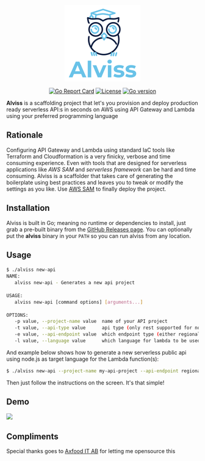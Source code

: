 <p align="center"><a href="https://github.com/rogerwelin/alviss"><img src="logo.png" alt="alviss"></a></p>
<p align="center">
  <a href="https://goreportcard.com/badge/github.com/rogerwelin/alviss"><img src="https://goreportcard.com/badge/github.com/rogerwelin/alviss" alt="Go Report Card"></a>
  <a href="https://github.com/rogerwelin/alviss/blob/master/LICENSE"><img src="https://img.shields.io/github/license/rogerwelin/alviss" alt="License"></a>
  <a href="https://github.com/rogerwelin/alviss/blob/master/go.mod"><img src="https://img.shields.io/github/go-mod/go-version/rogerwelin/alviss" alt="Go version"></a>
</p>


**Alviss** is a scaffolding project that let's you provision and deploy production ready serverless API:s in seconds on AWS using API Gateway and Lambda using your preferred programming language


Rationale
--------
Configuring API Gateway and Lambda using standard IaC tools like Terraform and Cloudformation is a very finicky, verbose and time consuming experience. Even with tools that are designed for serverless applications like *AWS SAM* and *serverless framework* can be hard and time consuming. Alviss is a scaffolder that takes care of generating the boilerplate using best practices and leaves you to tweak or modify the settings as you like. Use [AWS SAM](https://docs.aws.amazon.com/serverless-application-model/latest/developerguide/what-is-sam.html) to finally deploy the project.


Installation
--------
Alviss is built in Go; meaning no runtime or dependencies to install, just grab a pre-built binary from the [GitHub Releases page](https://github.com/rogerwelin/alviss/releases). You can optionally put the **alviss** binary in your `PATH` so you can run alviss from any location.


Usage
--------

```bash
$ ./alviss new-api
NAME:
   alviss new-api - Generates a new api project

USAGE:
   alviss new-api [command options] [arguments...]

OPTIONS:
   -p value, --project-name value  name of your API project
   -t value, --api-type value      api type (only rest supported for now) (default: rest)
   -e value, --api-endpoint value  which endpoint type (either regional, edge or private) (default: regional)
   -l value, --language value      which language for lambda to be used (go, node, python, ruby) (default: node)
```

And example below shows how to generate a new serverless public api using node.js as target language for the Lambda function(s):

```bash
$ ./alviss new-api --project-name my-api-project --api-endpoint regional --language node
```

Then just follow the instructions on the screen. It's that simple!


Demo
--------

<img src="https://i.imgur.com/Zy8PG73.gif" />


Compliments
--------
Special thanks goes to [Axfood IT AB](https://www.axfood.se/) for letting me opensource this


